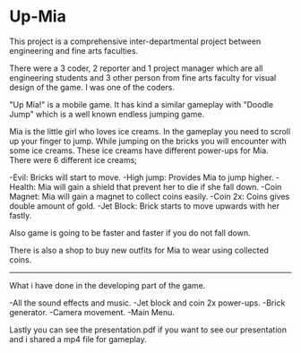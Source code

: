 # Up-Mia
This project is a comprehensive inter-departmental project between engineering and fine arts faculties.
 
There were a 3 coder, 2 reporter and 1 project manager which are all engineering students and 3 other person from fine arts faculty for visual design of the game.
I was one of the coders.
 
"Up Mia!" is a mobile game. It has kind a similar gameplay with "Doodle Jump" which is a well known endless jumping game.

Mia is the little girl who loves ice creams. In the gameplay you need to scroll up your finger to jump. While jumping on the bricks you will encounter with some ice creams.
These ice creams have different power-ups for Mia. There were 6 different ice creams;

-Evil: Bricks will start to move. 
-High jump: Provides Mia to jump higher.
-Health: Mia will gain a shield that prevent her to die if she fall down.
-Coin Magnet: Mia will gain a magnet to collect coins easily.
-Coin 2x: Coins gives double amount of gold.
-Jet Block: Brick starts to move upwards with her fastly.

Also game is going to be faster and faster if you do not fall down.

There is also a shop to buy new outfits for Mia to wear using collected coins.

---------------------------------------------------------------------------------------------------------------------------------------------------------------------------------

What i have done in the developing part of the game.

-All the sound effects and music.
-Jet block and coin 2x power-ups.
-Brick generator.
-Camera movement.
-Main Menu.

Lastly you can see the presentation.pdf if you want to see our presentation and i shared a mp4 file for gameplay.



 
 
 
